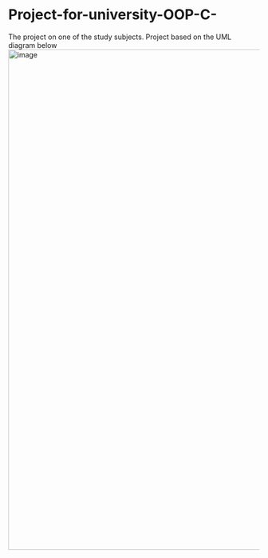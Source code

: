 # Project-for-university-OOP-C-
The project on one of the study subjects. Project based on the UML diagram below
<img width="1003" alt="image" src="https://user-images.githubusercontent.com/69645909/174481153-c7e394bc-8182-4114-8d5c-2901add87cd8.png">
